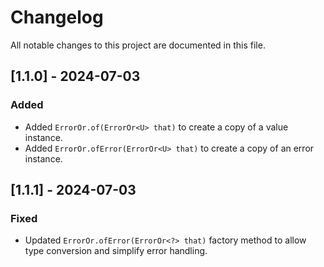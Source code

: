 # Changelog

All notable changes to this project are documented in this file.

## [1.1.0] - 2024-07-03

### Added

- Added `ErrorOr.of(ErrorOr<U> that)` to create a copy of a value instance.
- Added `ErrorOr.ofError(ErrorOr<U> that)` to create a copy of an error instance.

## [1.1.1] - 2024-07-03

### Fixed

- Updated `ErrorOr.ofError(ErrorOr<?> that)` factory method to allow type conversion and simplify error handling.
